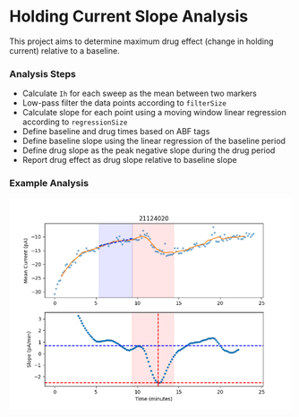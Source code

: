 # Holding Current Slope Analysis

This project aims to determine maximum drug effect (change in holding current) relative to a baseline.

### Analysis Steps
* Calculate `Ih` for each sweep as the mean between two markers
* Low-pass filter the data points according to `filterSize`
* Calculate slope for each point using a moving window linear regression according to `regressionSize`
* Define baseline and drug times based on ABF tags
* Define baseline slope using the linear regression of the baseline period
* Define drug slope as the peak negative slope during the drug period
* Report drug effect as drug slope relative to baseline slope

### Example Analysis
![](doc/example.png)